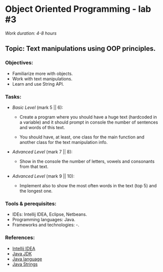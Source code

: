 # Object Oriented Programming - lab #3

_Work duration: 4-8 hours_

## Topic: Text manipulations using OOP principles.

### Objectives:
  - Familiarize more with objects.
  - Work with text manipulations.
  - Learn and use String API.
  
### Tasks:

  - _Basic Level_ (mark 5 || 6):
    - Create a program where you should have a huge text (hardcoded in a variable) and it should prompt in console the number of sentences and words of this text.
    
    - You should have, at least, one class for the main function and another class for the text manipulation info.
    
 - _Advanced Level_ (mark 7 || 8):
    - Show in the console the number of letters, vowels and consonants from that text.
    
  - _Advanced Level_ (mark 9 || 10):
    - Implement also to show the most often words in the text (top 5) and the longest one. 

### Tools & perequisites:
  - IDEs: Intellij IDEA, Eclipse, Netbeans.
  - Programming languages: Java. 
  - Frameworks and technologies: -.


### References:
  - [Intellij IDEA](https://www.jetbrains.com/idea/)
  - [Java JDK](https://www.oracle.com/technetwork/java/javase/downloads/jdk8-downloads-2133151.html)
  - [Java language](https://www.tutorialspoint.com/java/)
  - [Java Strings](https://www.tutorialspoint.com/java/java_strings.htm)
  
